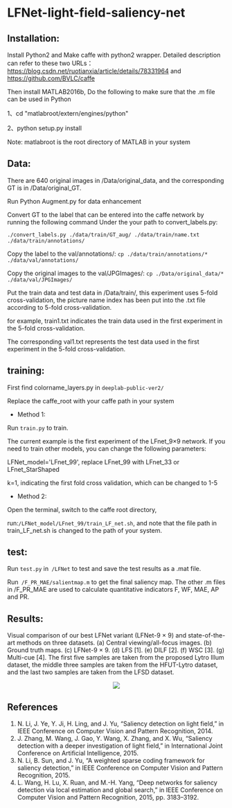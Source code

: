 # LFNet-light-field-saliency-net
## Installation:
Install Python2 and Make caffe with python2 wrapper. Detailed description can refer to these two URLs：https://blog.csdn.net/ruotianxia/article/details/78331964 and https://github.com/BVLC/caffe

Then install MATLAB2016b, Do the following to make sure that the .m file can be used in Python

1、cd "matlabroot/extern/engines/python"  

2、python setup.py install

Note: matlabroot is the root directory of MATLAB in your system

## Data:
There are 640 original images in /Data/original_data, and the corresponding GT is in /Data/original_GT.

Run Python Augment.py for data enhancement

Convert GT to the label that can be entered into the caffe network by running the following command Under the your path to convert_labels.py:

`./convert_labels.py ./data/train/GT_aug/ ./data/train/name.txt ./data/train/annotations/`

Copy the label to the val/annotations/:
`cp ./data/train/annotations/* ./data/val/annotations/`

Copy the original images to the val/JPGImages/:
`cp ./Data/original_data/* ./data/val/JPGImages/`

Put the train data and test data in /Data/train/, this experiment uses 5-fold cross-validation, the picture name index has been put into the .txt file according to 5-fold cross-validation.

for example, train1.txt indicates the train data used in the first experiment in the 5-fold cross-validation. 

The corresponding val1.txt represents the test data used in the first experiment in the 5-fold cross-validation.

## training:
First find colorname_layers.py in `deeplab-public-ver2/`

Replace the caffe_root with your caffe path in your system

* Method 1:

Run `train.py` to train.

The current example is the first experiment of the LFnet_9×9 network. If you need to train other models, you can change the following parameters:

LFNet_model='LFnet_99', replace LFnet_99 with LFnet_33 or LFnet_StarShaped

k=1, indicating the first fold cross validation, which can be changed to 1-5

* Method 2:

Open the terminal, switch to the caffe root directory, 

run:`/LFNet_model/LFnet_99/train_LF_net.sh`, and note that the file path in train_LF_net.sh is changed to the path of your system.

## test:

Run `test.py` in` /LFNet` to test and save the test results as a .mat file.

Run` /F_PR_MAE/salientmap.m` to get the final saliency map. The other .m files in /F_PR_MAE are used to calculate quantitative indicators F, WF, MAE, AP and PR.

## Results:

Visual comparison of our best LFNet variant (LFNet-9 × 9) and state-of-the-art methods on three datasets. (a) Central viewing/all-focus images. (b) Ground truth maps. (c) LFNet-9 × 9. (d) LFS [1]. (e) DILF [2]. (f) WSC [3]. (g) Multi-cue [4]. The first five samples are taken from the proposed Lytro Illum dataset, the middle three samples are taken from the HFUT-Lytro dataset, and the last two samples are taken from the LFSD dataset.

<div style="text-align:center"><img src ="https://github.com/YaMeiLiu/LFNet-light-field-saliency-net/raw/master/SaliencyMap.png" /></div>

## References
1. N. Li, J. Ye, Y. Ji, H. Ling, and J. Yu, “Saliency detection on light field,” in IEEE Conference on Computer Vision and Pattern Recognition, 2014.
2. J. Zhang, M. Wang, J. Gao, Y. Wang, X. Zhang, and X. Wu, “Saliency detection with a deeper investigation of light field,” in International Joint Conference on Artificial Intelligence, 2015.
3. N. Li, B. Sun, and J. Yu, “A weighted sparse coding framework for saliency detection,” in IEEE Conference on Computer Vision and Pattern Recognition, 2015.
4. L. Wang, H. Lu, X. Ruan, and M.-H. Yang, “Deep networks for saliency detection via local estimation and global search,” in IEEE Conference on Computer Vision and Pattern Recognition, 2015, pp. 3183–3192.
